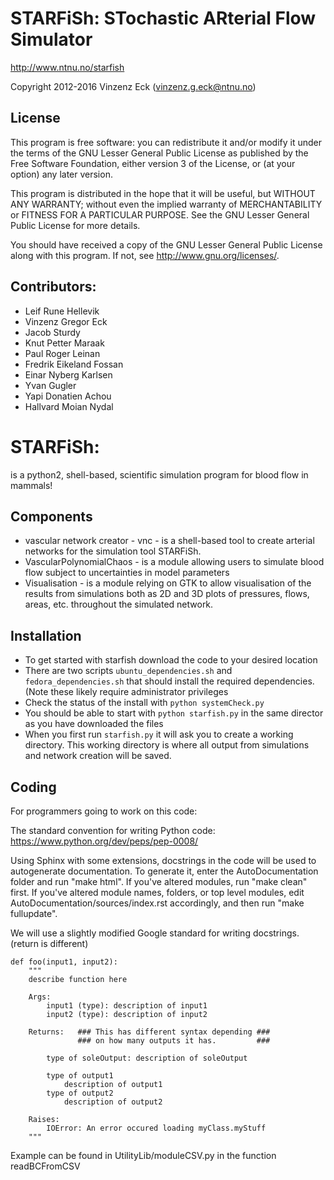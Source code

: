 # STARFiSh: STochastic ARterial Flow Simulator

<http://www.ntnu.no/starfish>

Copyright 2012-2016 Vinzenz Eck (vinzenz.g.eck@ntnu.no)

## License

This program is free software: you can redistribute it and/or modify it
under the terms of the GNU Lesser General Public License as published
by the Free Software Foundation, either version 3 of the License, or
(at your option) any later version.

This program is distributed in the hope that it will be useful,
but WITHOUT ANY WARRANTY; without even the implied warranty of
MERCHANTABILITY or FITNESS FOR A PARTICULAR PURPOSE.  See the
GNU Lesser General Public License for more details.

You should have received a copy of the GNU Lesser General Public License
along with this program.  If not, see <http://www.gnu.org/licenses/>.



## Contributors:

* Leif Rune Hellevik
* Vinzenz Gregor Eck
* Jacob Sturdy
* Knut Petter Maraak
* Paul Roger Leinan 
* Fredrik Eikeland Fossan 
* Einar Nyberg Karlsen
* Yvan Gugler
* Yapi Donatien Achou
* Hallvard Moian Nydal 


# STARFiSh: 
is a python2, shell-based, scientific simulation program for blood flow in mammals!

## Components

* vascular network creator - vnc - is a shell-based tool to create arterial networks for the simulation tool STARFiSh.
* VascularPolynomialChaos - is a module allowing users to simulate blood flow subject to uncertainties in model parameters
* Visualisation - is a module relying on GTK to allow visualisation of the results from simulations both as 2D and 3D plots of pressures, flows, areas, etc. throughout the simulated network.

## Installation

* To get started with starfish download the code to your desired location
* There are two scripts `ubuntu_dependencies.sh` and `fedora_dependencies.sh` that should install the required dependencies. (Note these likely require administrator privileges
* Check the status of the install with `python systemCheck.py`
* You should be able to start with `python starfish.py` in the same director as you have downloaded the files
* When you first run `starfish.py` it will ask you to create a working directory. This working directory is where all output from simulations and network creation will be saved.

## Coding
For programmers going to work on this code:

The standard convention for writing Python code:
<https://www.python.org/dev/peps/pep-0008/>

Using Sphinx with some extensions, docstrings in the code 
will be used to autogenerate documentation. To generate it, 
enter the AutoDocumentation folder and run "make html". If 
you've altered modules, run "make clean" first. If you've 
altered module names, folders, or top level modules, edit 
AutoDocumentation/sources/index.rst accordingly, and then 
run "make fullupdate".

We will use a slightly modified Google standard 
for writing docstrings. (return is different)

```
def foo(input1, input2):
	"""
	describe function here
	
	Args:
		input1 (type): description of input1
		input2 (type): description of input2
	
	Returns:   ### This has different syntax depending ###
               ### on how many outputs it has.         ###

        type of soleOutput: description of soleOutput

		type of output1
			description of output1
		type of output2
			description of output2
	
	Raises:
		IOError: An error occured loading myClass.myStuff
	"""
``` 

Example can be found in UtilityLib/moduleCSV.py
in the function readBCFromCSV



